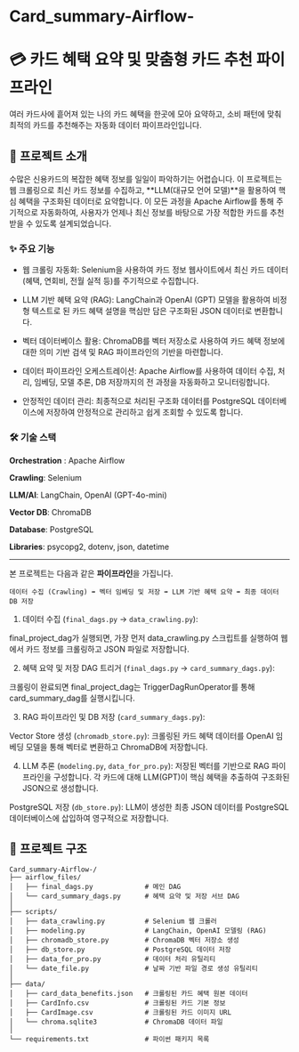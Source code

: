 # Card_summary-Airflow-

# 💳 카드 혜택 요약 및 맞춤형 카드 추천 파이프라인
여러 카드사에 흩어져 있는 나의 카드 혜택을 한곳에 모아 요약하고, 소비 패턴에 맞춰 최적의 카드를 추천해주는 자동화 데이터 파이프라인입니다.

## 📖 프로젝트 소개
수많은 신용카드의 복잡한 혜택 정보를 일일이 파악하기는 어렵습니다. 이 프로젝트는 웹 크롤링으로 최신 카드 정보를 수집하고, **LLM(대규모 언어 모델)**을 활용하여 핵심 혜택을 구조화된 데이터로 요약합니다. 이 모든 과정을 Apache Airflow를 통해 주기적으로 자동화하여, 사용자가 언제나 최신 정보를 바탕으로 가장 적합한 카드를 추천받을 수 있도록 설계되었습니다.

### ✨ 주요 기능
- 웹 크롤링 자동화: Selenium을 사용하여 카드 정보 웹사이트에서 최신 카드 데이터(혜택, 연회비, 전월 실적 등)를 주기적으로 수집합니다.

- LLM 기반 혜택 요약 (RAG): LangChain과 OpenAI (GPT) 모델을 활용하여 비정형 텍스트로 된 카드 혜택 설명을 핵심만 담은 구조화된 JSON 데이터로 변환합니다.

- 벡터 데이터베이스 활용: ChromaDB를 벡터 저장소로 사용하여 카드 혜택 정보에 대한 의미 기반 검색 및 RAG 파이프라인의 기반을 마련합니다.

- 데이터 파이프라인 오케스트레이션: Apache Airflow를 사용하여 데이터 수집, 처리, 임베딩, 모델 추론, DB 저장까지의 전 과정을 자동화하고 모니터링합니다.

- 안정적인 데이터 관리: 최종적으로 처리된 구조화 데이터를 PostgreSQL 데이터베이스에 저장하여 안정적으로 관리하고 쉽게 조회할 수 있도록 합니다.

### 🛠️ 기술 스택
**Orchestration** : Apache Airflow

**Crawling**: Selenium

**LLM/AI**: LangChain, OpenAI (GPT-4o-mini)

**Vector DB**: ChromaDB

**Database**: PostgreSQL

**Libraries**: psycopg2, dotenv, json, datetime

-------
본 프로젝트는 다음과 같은 **파이프라인**을 가집니다.

`데이터 수집 (Crawling) ➡️ 벡터 임베딩 및 저장 ➡️ LLM 기반 혜택 요약 ➡️ 최종 데이터 DB 저장`

1. 데이터 수집 (`final_dags.py` -> `data_crawling.py`):

  final_project_dag가 실행되면, 가장 먼저 data_crawling.py 스크립트를 실행하여 웹에서 카드 정보를 크롤링하고 JSON 파일로 저장합니다.

2. 혜택 요약 및 저장 DAG 트리거 (`final_dags.py` -> `card_summary_dags.py`):

  크롤링이 완료되면 final_project_dag는 TriggerDagRunOperator를 통해 card_summary_dag를 실행시킵니다.

3. RAG 파이프라인 및 DB 저장 (`card_summary_dags.py`):

  Vector Store 생성 (`chromadb_store.py`): 크롤링된 카드 혜택 데이터를 OpenAI 임베딩 모델을 통해 벡터로 변환하고 ChromaDB에 저장합니다.

4. LLM 추론 (`modeling.py`, `data_for_pro.py`): 저장된 벡터를 기반으로 RAG 파이프라인을 구성합니다. 각 카드에 대해 LLM(GPT)이 핵심 혜택을 추출하여 구조화된 JSON으로 생성합니다.

  PostgreSQL 저장 (`db_store.py`): LLM이 생성한 최종 JSON 데이터를 PostgreSQL 데이터베이스에 삽입하여 영구적으로 저장합니다.

## 📂 프로젝트 구조

```
Card_summary-Airflow-/
├── airflow_files/
│   ├── final_dags.py             # 메인 DAG
│   └── card_summary_dags.py      # 혜택 요약 및 저장 서브 DAG
│
├── scripts/
│   ├── data_crawling.py          # Selenium 웹 크롤러
│   ├── modeling.py               # LangChain, OpenAI 모델링 (RAG)
│   ├── chromadb_store.py         # ChromaDB 벡터 저장소 생성
│   ├── db_store.py               # PostgreSQL 데이터 저장
│   ├── data_for_pro.py           # 데이터 처리 유틸리티
│   └── date_file.py              # 날짜 기반 파일 경로 생성 유틸리티
│
├── data/
│   ├── card_data_benefits.json   # 크롤링된 카드 혜택 원본 데이터
│   ├── CardInfo.csv              # 크롤링된 카드 기본 정보
│   ├── CardImage.csv             # 크롤링된 카드 이미지 URL
│   └── chroma.sqlite3            # ChromaDB 데이터 파일
│
└── requirements.txt              # 파이썬 패키지 목록
```

   
